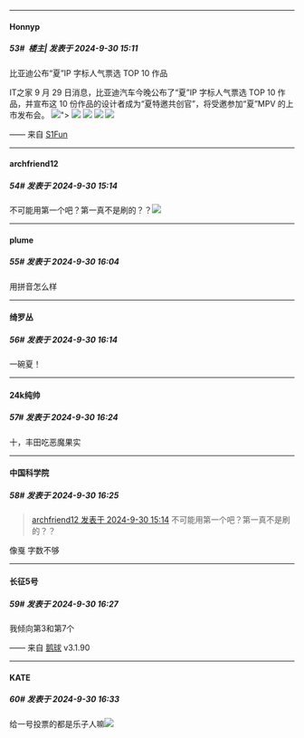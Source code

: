 ﻿
*****

####  Honnyp  
##### 53#         楼主| 发表于 2024-9-30 15:11

比亚迪公布“夏”IP 字标人气票选 TOP 10 作品

IT之家 9 月 29 日消息，比亚迪汽车今晚公布了“夏”IP 字标人气票选 TOP 10 作品，并宣布这 10 份作品的设计者成为“夏特邀共创官”，将受邀参加“夏”MPV 的上市发布会。
<img src="https://s2.loli.net/2024/09/30/JcbLwFymEDNRYGa.jpg" referrerpolicy="no-referrer">">
<img src="https://s2.loli.net/2024/09/30/J8flU9iYrbpdHS1.jpg" referrerpolicy="no-referrer">
<img src="https://s2.loli.net/2024/09/30/EvRfb7UL6xu4hm3.jpg" referrerpolicy="no-referrer">
<img src="https://s2.loli.net/2024/09/30/QpWUvy4crgnb6iJ.jpg" referrerpolicy="no-referrer">
<img src="https://s2.loli.net/2024/09/30/eWopA2ylxuTCcLD.jpg" referrerpolicy="no-referrer">

—— 来自 [S1Fun](https://s1fun.koalcat.com)


*****

####  archfriend12  
##### 54#       发表于 2024-9-30 15:14

不可能用第一个吧？第一真不是刷的？？<img src="https://static.saraba1st.com/image/smiley/face2017/004.gif" referrerpolicy="no-referrer">


*****

####  plume  
##### 55#       发表于 2024-9-30 16:04

用拼音怎么样


*****

####  绮罗丛  
##### 56#       发表于 2024-9-30 16:14

一碗夏！


*****

####  24k纯帅  
##### 57#       发表于 2024-9-30 16:24

十，丰田吃恶魔果实

*****

####  中国科学院  
##### 58#       发表于 2024-9-30 16:25

<blockquote><a href="httphttps://bbs.saraba1st.com/2b/forum.php?mod=redirect&amp;goto=findpost&amp;pid=66348431&amp;ptid=2199483" target="_blank">archfriend12 发表于 2024-9-30 15:14</a>
不可能用第一个吧？第一真不是刷的？？</blockquote>
像戛
字数不够

*****

####  长征5号  
##### 59#       发表于 2024-9-30 16:27

我倾向第3和第7个

—— 来自 [鹅球](https://www.pgyer.com/GcUxKd4w) v3.1.90


*****

####  KATE  
##### 60#       发表于 2024-9-30 16:33

给一号投票的都是乐子人嘛<img src="https://static.saraba1st.com/image/smiley/face2017/067.png" referrerpolicy="no-referrer">

